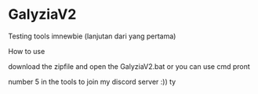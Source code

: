 # GalyziaV2


Testing tools imnewbie
(lanjutan dari yang pertama)

How to use


download the zipfile and open the GalyziaV2.bat or you can use cmd pront 

number 5 in the tools to join my discord server :))
ty
